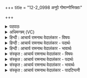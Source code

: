 +++
title = "12-2_0998 अनूपे गोमान्गोभिरक्षाः"

+++
<details><summary>पदपाठः</summary>

अ꣣नूपे꣢। गो꣡मा꣢꣯न्। गो꣡भिः꣢꣯। अ꣣क्षारि꣡ति꣢। सो꣡मः꣢꣯। दु꣣ग्धा꣡भिः꣢। अ꣣क्षारि꣡ति꣢। स꣣मुद्र꣢म्। स꣣म्। उद्र꣢म्। न। सं꣣व꣡र꣢णानि। स꣣म्। व꣡र꣢꣯णानि। अ꣣ग्मन्। मन्दी꣢। म꣡दा꣢꣯य। तो꣣शते। ९९८।
</details>

<details><summary>अधिमन्त्रम् (VC)</summary>

- पवमानः सोमः
- सप्तर्षयः
- बृहती
- मध्यमः
</details>

<details><summary>हिन्दी : आचार्य रामनाथ वेदालंकार - विषयः</summary>

अगले मन्त्र में दुधारू गायों का वर्णन है।
</details>

<details><summary>हिन्दी : आचार्य रामनाथ वेदालंकार - पदार्थः</summary>

पदार्थान्वयभाषाः -  (यदा) जब (गोमान्) गायों का स्वामी (गोभिः) गायों के साथ (अनूपे) अधिक जलवाले देश में (अक्षाः) निवास करता है, तब (दुग्धाभिः) दुही हुई भी गायों से (सोमः) दूध (अक्षाः) झरता रहता है, अर्थात् गायों में इतना अधिक दूध होता है कि दुह लेने के बाद भी पर्याप्त दूध थनों में बचा होकर चूता रहता है। (समुद्रं न) समुद्र में जैसे (संवरणानि) नदियों के जल पहुँचते हैं, वैसे ही गायों के दूध विशाल कड़ाह आदि में (अग्मन्) जाते हैं। (मन्दी) हर्षदायक गोदुग्ध-रूप सोम (मदाय) गोस्वामियों के हर्ष के लिए (तोशते) दुहने के समय शब्द करता है ॥२॥ यहाँ उपमालङ्कार है। ’रक्षाः’ की आवृत्ति में यमक है ॥२॥
</details>

<details><summary>हिन्दी : आचार्य रामनाथ वेदालंकार - भावार्थः</summary>

भावार्थभाषाः -  जिस घर या परिवार में बहुत दूध देनेवाली धेनुएँ हैं,वहाँ के निवासी यथेच्छ गाय के दूध,दही,मक्खन आदि का सेवन करते हुए और गाय के घी से यज्ञ करते हुए तथा परमात्मा का ध्यान करते हुए सदा खूब प्रसन्न रहते हैं ॥२॥
</details>

<details><summary>संस्कृत : आचार्य रामनाथ वेदालंकार - विषयः</summary>

अथ दोग्ध्र्यो गावो वर्ण्यन्ते।
</details>

<details><summary>संस्कृत : आचार्य रामनाथ वेदालंकार - पदार्थः</summary>

पदार्थान्वयभाषाः -  यदा (गोमान्) गोस्वामी (गोभिः) धेनुभिः सह (अनूपे) जलप्रचुरे देशे (अक्षाः) क्षियति निवसति तदा (दुग्धाभिः) दुग्धाभ्योऽपि गोभ्यः। [पञ्चम्यर्थे तृतीया।] (सोमः) पयः (अक्षाः) क्षरति। एतावत् प्रचुरं गोदुग्धं गोषु भवति यद् दोहनानन्तरमपि पर्याप्तं पयः स्तनेष्ववशिष्यमाणः स्रवतीति भावः। (समुद्रं न) पयोधिं यथा (संवरणानि) नदीनाम् उदकानि गच्छन्ति, तद्वद् गवां दुग्धानि विशालं कटाहादिकम् (अग्मन्) गच्छन्ति। (मन्दी) हर्षकरः गोदुग्धरूपः सोमः (मदाय) गोस्वामिनां हर्षाय (तोशते) दोहनकाले शब्दं करोति। [तुस शब्दे भ्वादिः, सकारस्य शकारादेशश्छान्दसः] ॥२॥ एतन्मन्त्रस्य पूर्वार्धो यास्काचार्येणैवं व्याख्यातः [अनूपे गोमान् गोभिरक्षाः सोमो दुग्धाभिरक्षाः। क्षियति-निगमः पूर्वः, क्षरति-निगम उतरः इत्येके। अनूपे गोमान् गोभिर्यदा क्षियत्यथ सोमो दुग्धाभ्यः क्षरति। सर्वे क्षियति-निगमा इति शाकपूणिः। निरु० ५।१३। इति] ॥ अत्रोपमालङ्कारः। ‘रक्षाः’ इत्यस्यावृत्तौ च यमकम् ॥२॥
</details>

<details><summary>संस्कृत : आचार्य रामनाथ वेदालंकार - भावार्थः</summary>

भावार्थभाषाः -  यस्मिन् गृहे परिवारे वा प्रचुरदुग्धदात्र्यो धेनवः सन्ति तन्निवासिनो यथेच्छं गोदुग्धदधिनवनीतादिकं सेवमाना गव्येन घृतेन यज्ञांश्च कुर्वन्तः परमात्मानं च ध्यायन्तः सदा सुप्रसन्नास्तिष्ठन्ति ॥२॥
</details>

<details><summary>संस्कृत : आचार्य रामनाथ वेदालंकार - पादटिप्पनी</summary>

टिप्पणी:   १.ऋ० ९।१०७।९।
</details>